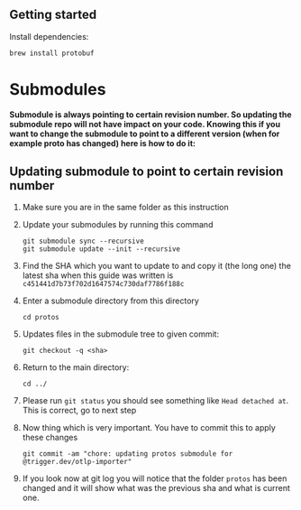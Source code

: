 ## Getting started

Install dependencies:

```sh
brew install protobuf
```

# Submodules

**Submodule is always pointing to certain revision number. So updating the submodule repo will not have impact on your code.
Knowing this if you want to change the submodule to point to a different version (when for example proto has changed) here is how to do it:**

## Updating submodule to point to certain revision number

1. Make sure you are in the same folder as this instruction

2. Update your submodules by running this command

   ```shell script
   git submodule sync --recursive
   git submodule update --init --recursive
   ```

3. Find the SHA which you want to update to and copy it (the long one)
   the latest sha when this guide was written is `c451441d7b73f702d1647574c730daf7786f188c`

4. Enter a submodule directory from this directory

   ```shell script
   cd protos
   ```

5. Updates files in the submodule tree to given commit:

   ```shell script
   git checkout -q <sha>
   ```

6. Return to the main directory:

   ```shell script
   cd ../
   ```

7. Please run `git status` you should see something like `Head detached at`. This is correct, go to next step

8. Now thing which is very important. You have to commit this to apply these changes

   ```shell script
   git commit -am "chore: updating protos submodule for @trigger.dev/otlp-importer"
   ```

9. If you look now at git log you will notice that the folder `protos` has been changed and it will show what was the previous sha and what is current one.
